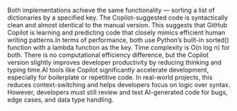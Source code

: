 Both implementations achieve the same functionality — sorting a list of dictionaries by a specified key. The Copilot-suggested code is syntactically clean and almost identical to the manual version. This suggests that GitHub Copilot is learning and predicting code that closely mimics efficient human writing patterns.In terms of performance, both use Python’s built-in sorted() function with a lambda function as the key. Time complexity is O(n log n) for both. There is no computational efficiency difference, but the Copilot version slightly improves developer productivity by reducing thinking and typing time.AI tools like Copilot significantly accelerate development, especially for boilerplate or repetitive code. In real-world projects, this reduces context-switching and helps developers focus on logic over syntax. However, developers must still review and test AI-generated code for bugs, edge cases, and data type handling.
